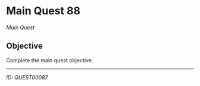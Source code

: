 # Main Quest 88

*Main Quest*

## Objective
Complete the main quest objective.

---
*ID: QUEST00087*